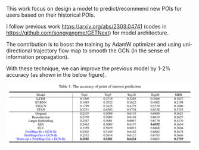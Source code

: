 This work focus on design a model to predict/recommend new POIs for users based on their historical POIs.

I follow previous work https://arxiv.org/abs/2303.04741 (codes in https://github.com/songyangme/GETNext) for model architecture. 

The contribution is to boost the training by AdamW optimizer and using uni-directional trajectory flow map to smooth the GCN (in the sense of information propagation).

With these technique, we can improve the previous model by 1-2% accuracy (as shown in the below figure).

![model-accuracy](figures/accuracy.png)